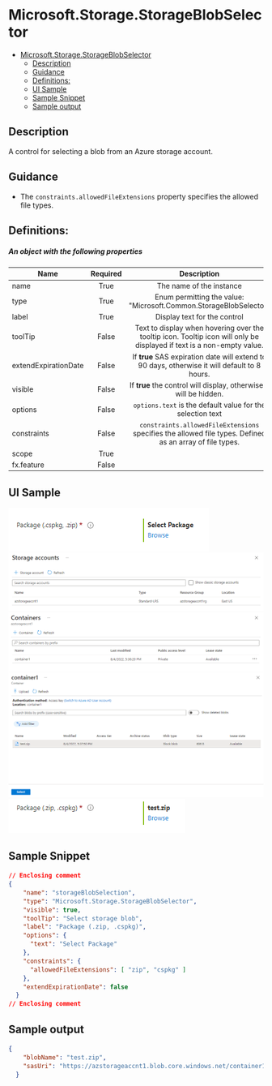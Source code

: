 <a name="microsoft-storage-storageblobselector"></a>
# Microsoft.Storage.StorageBlobSelector
* [Microsoft.Storage.StorageBlobSelector](#microsoft-storage-storageblobselector)
    * [Description](#microsoft-storage-storageblobselector-description)
    * [Guidance](#microsoft-storage-storageblobselector-guidance)
    * [Definitions:](#microsoft-storage-storageblobselector-definitions)
    * [UI Sample](#microsoft-storage-storageblobselector-ui-sample)
    * [Sample Snippet](#microsoft-storage-storageblobselector-sample-snippet)
    * [Sample output](#microsoft-storage-storageblobselector-sample-output)

<a name="microsoft-storage-storageblobselector-description"></a>
## Description
A control for selecting a blob from an Azure storage account.
<a name="microsoft-storage-storageblobselector-guidance"></a>
## Guidance
- The `constraints.allowedFileExtensions` property specifies the allowed file types.
 
<a name="microsoft-storage-storageblobselector-definitions"></a>
## Definitions:
<a name="microsoft-storage-storageblobselector-definitions-an-object-with-the-following-properties"></a>
##### An object with the following properties
| Name | Required | Description
| ---|:--:|:--:|
|name|True|The name of the instance
|type|True|Enum permitting the value: "Microsoft.Common.StorageBlobSelector"
|label|True|Display text for the control
|toolTip|False|Text to display when hovering over the tooltip icon. Tooltip icon will only be displayed if text is a non-empty value.
|extendExpirationDate|False|If **true** SAS expiration date will extend to 90 days, otherwise it will default to 8 hours.
|visible|False|If **true** the control will display, otherwise it will be hidden.
|options|False|`options.text` is the default value for the selection text
|constraints|False|`constraints.allowedFileExtensions` specifies the allowed file types.  Defined as an array of file types.
|scope|True|
|fx.feature|False|
<a name="microsoft-storage-storageblobselector-ui-sample"></a>
## UI Sample
![alt-text](../media/dx/controls/Microsoft.Storage.StorageBlobSelectorPackageSelection.png "UI Sample")  
![alt-text](../media/dx/controls/Microsoft.Storage.StorageBlobSelectorStorageSelection.png "Storage selection")  
![alt-text](../media/dx/controls/Microsoft.Storage.StorageBlobSelectorContainerSelection.png "Container selection")  
![alt-text](../media/dx/controls/Microsoft.Storage.StorageBlobSelectorFileSelection.png "File selection")  
![alt-text](../media/dx/controls/Microsoft.Storage.StorageBlobSelectorDisplayFile.png "Display file selected")  
<a name="microsoft-storage-storageblobselector-sample-snippet"></a>
## Sample Snippet

```json
// Enclosing comment
{
    "name": "storageBlobSelection",
    "type": "Microsoft.Storage.StorageBlobSelector",
    "visible": true,
    "toolTip": "Select storage blob",
    "label": "Package (.zip, .cspkg)",
    "options": {
      "text": "Select Package"
    },
    "constraints": {
      "allowedFileExtensions": [ "zip", "cspkg" ]
    },
    "extendExpirationDate": false
  }
// Enclosing comment

```
<a name="microsoft-storage-storageblobselector-sample-output"></a>
## Sample output

```json
{
    "blobName": "test.zip",
    "sasUri": "https://azstorageaccnt1.blob.core.windows.net/container1/test.zip?sp=r&se=2020-10-10T07:46:22Z&sv=2019-12-12&sr=b&sig=X4EL8ZsRmiP1TVxkVfTcGyMj2sHg1zCbFBXsDmnNOyg%3D"
  }

```
